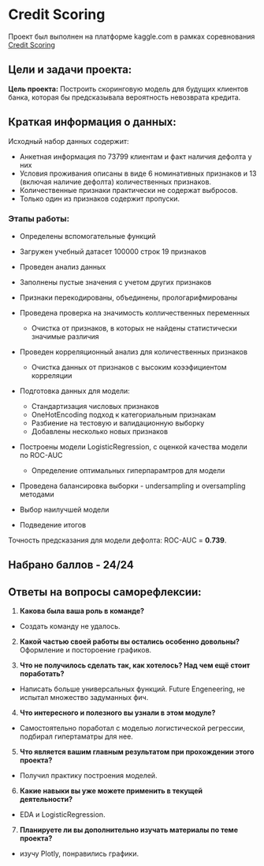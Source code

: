 # Credit Scoring

Проект был выполнен на платформе kaggle.com в рамках соревнования [Credit Scoring](https://www.kaggle.com/c/sf-dst-scoring)

## Цeли и задачи проекта:
**Цель проекта:** 
Построить скоринговую модель для будущих клиентов банка, которая бы предсказывала вероятность невозврата кредита. 

## Краткая информация о данных:
Исходный набор данных содержит:

- Анкетная информация по 73799 клиентам  и факт наличия дефолта у них
- Условия проживания описаны в виде 6 номинативных признаков и 13 (включая наличие дефолта) количественных признаков.
- Количественные признаки практически не содержат выбросов.
- Только один из признаков содержит пропуски.


### Этапы работы:
- Определены вспомогательные функций
- Загружен учебный датасет 100000 строк 19 признаков
- Проведен анализ данных
- Заполнены пустые значения с учетом других признаков 
- Признаки перекодированы, объединены, прологарифмированы
- Проведена проверка на значимость колличественных переменныx
	- Очистка от признаков, в которых не найдены статистически значимые различия 
- Проведен корреляционный анализ для количественных признаков
	- Очистка данных от признаков с высоким коээфициентом корреляции  
- Подготовка данных для модели:
    - Стандартизация числовых признаков
    - OneHotEncoding подход к категориальным признакам
    - Разбиение на тестовую и валидационную выборку
	- Добавлены несколько новых признаков

- Построены модели LogisticRegression, с оценкой качества модели по ROC-AUС
	- Определение оптимальных гиперпарамтров для модели
- Проведена балансировка выборки - undersampling и oversampling методами
- Выбор наилучшей модели
- Подведение итогов

Точность предсказания для модели дефолта: ROC-AUС = **0.739**.

## Набрано баллов - 24/24

## Ответы на вопросы саморефлексии:
1. **Какова была ваша роль в команде?** 
- Создать команду не удалось. 

2. **Какой частью своей работы вы остались особенно довольны?** 
 Оформление и постороение графиков.

3. **Что не получилось сделать так, как хотелось? Над чем ещё стоит поработать?** 
 - Написать больше универсальных функций. Future Engeneering, не испытал множество задуманных фич.

4. **Что интересного и полезного вы узнали в этом модуле?** 
 - Самостоятельно поработал с моделью логистической регрессии, подбирал гипертаматры для нее. 

5. **Что является вашим главным результатом при прохождении этого проекта?** 
 - Получил практику построения моделей. 

6. **Какие навыки вы уже можете применить в текущей деятельности?** 
 - EDA и LogisticRegression.

7. **Планируете ли вы дополнительно изучать материалы по теме проекта?** 
 - изучу Plotly, понравились графики.

